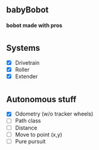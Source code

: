 ## babyBobot
#### bobot made with pros
#
## Systems
- [x] Drivetrain
- [x] Roller
- [x] Extender
#
## Autonomous stuff
- [x] Odometry (w/o tracker wheels)
- [ ] Path class
- [ ] Distance
- [ ] Move to point (x,y)
- [ ] Pure pursuit